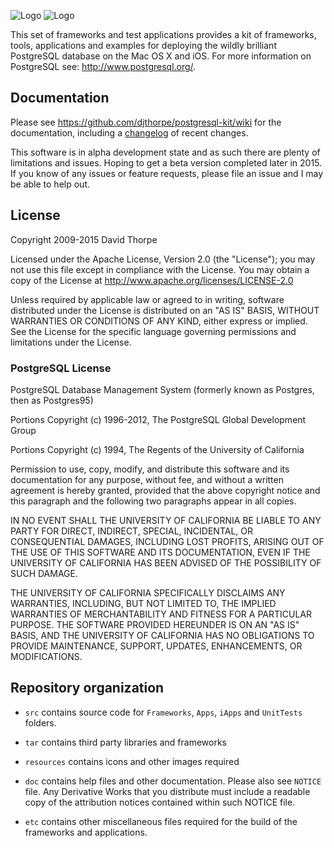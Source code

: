 
![Logo](https://raw.github.com/djthorpe/postgresql-kit/master/resources/elephant-64.png)
![Logo](https://raw.github.com/djthorpe/postgresql-kit/master/resources/strapline-200x40.png)

This set of frameworks and test applications provides a kit of frameworks, tools,
applications and examples for deploying the wildly brilliant PostgreSQL database on 
the Mac OS X and iOS. For more information on PostgreSQL see: http://www.postgresql.org/.

## Documentation

Please see https://github.com/djthorpe/postgresql-kit/wiki for the documentation,
including a [changelog](https://github.com/djthorpe/postgresql-kit/wiki/Changelog) of recent changes.

This software is in alpha development state and as such there are plenty of limitations
and issues. Hoping to get a beta version completed later in 2015. If you know of any 
issues or feature requests, please file an issue and I may be able to help out.

## License

Copyright 2009-2015 David Thorpe

Licensed under the Apache License, Version 2.0 (the "License"); you may not use this 
file except in compliance with the License. You may obtain a copy of the License at
http://www.apache.org/licenses/LICENSE-2.0

Unless required by applicable law or agreed to in writing, software distributed under
the License is distributed on an "AS IS" BASIS, WITHOUT WARRANTIES OR CONDITIONS OF
ANY KIND, either express or implied. See the License for the specific language governing
permissions and limitations under the License.

### PostgreSQL License

PostgreSQL Database Management System
(formerly known as Postgres, then as Postgres95)

Portions Copyright (c) 1996-2012, The PostgreSQL Global Development Group

Portions Copyright (c) 1994, The Regents of the University of California

Permission to use, copy, modify, and distribute this software and its documentation for any purpose, without
fee, and without a written agreement is hereby granted, provided that the above copyright notice and this 
paragraph and the following two paragraphs appear in all copies.

IN NO EVENT SHALL THE UNIVERSITY OF CALIFORNIA BE LIABLE TO ANY PARTY FOR DIRECT, INDIRECT, SPECIAL, INCIDENTAL, OR CONSEQUENTIAL DAMAGES, INCLUDING LOST PROFITS, ARISING OUT OF THE USE OF THIS SOFTWARE AND ITS DOCUMENTATION, EVEN IF THE UNIVERSITY OF CALIFORNIA HAS BEEN ADVISED OF THE POSSIBILITY OF SUCH DAMAGE.

THE UNIVERSITY OF CALIFORNIA SPECIFICALLY DISCLAIMS ANY WARRANTIES, INCLUDING, BUT NOT LIMITED TO, THE IMPLIED WARRANTIES OF MERCHANTABILITY AND FITNESS FOR A PARTICULAR PURPOSE. THE SOFTWARE PROVIDED HEREUNDER IS ON AN "AS IS" BASIS, AND THE UNIVERSITY OF CALIFORNIA HAS NO OBLIGATIONS TO PROVIDE MAINTENANCE, SUPPORT, UPDATES, ENHANCEMENTS, OR MODIFICATIONS.


## Repository organization

  * `src` contains source code for `Frameworks`, `Apps`, `iApps` and `UnitTests` folders.
  
  * `tar` contains third party libraries and frameworks

  * `resources` contains icons and other images required
  
  * `doc` contains help files and other documentation. Please also see `NOTICE` file.
    Any Derivative Works that you distribute must include a readable copy of the
    attribution notices contained within such NOTICE file.

  * `etc` contains other miscellaneous files required for the build of the frameworks and
    applications.
    
